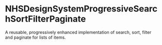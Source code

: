 # NHSDesignSystemProgressiveSearchSortFilterPaginate
A reusable, progressively enhanced implementation of search, sort, filter and paginate for lists of items.
